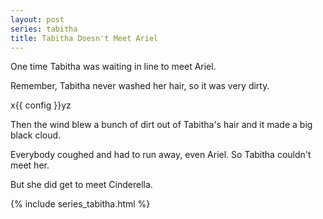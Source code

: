```yaml
---
layout: post
series: tabitha
title: Tabitha Doesn't Meet Ariel
---
```

One time Tabitha was waiting in line to meet Ariel.

Remember, Tabitha never washed her hair, so it was very dirty.

x{{ config }}yz

Then the wind blew a bunch of dirt out of Tabitha's hair and it made a big black cloud.

Everybody coughed and had to run away, even Ariel. So Tabitha couldn't meet her.

But she did get to meet Cinderella.

{% include series_tabitha.html %}
